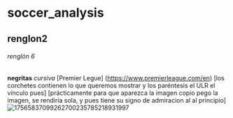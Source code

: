 # soccer_analysis
## renglon2
###### renglón 6
**negritas**
*cursiva*
[Premier Legue] (https://www.premierleague.com/en)
[los corchetes contienen lo que queremos mostrar
y los paréntesis el ULR el vínculo pues]
[prácticamente para que aparezca la imagen copio pego la imagen, se rendiría sola, y pues tiene su signo de admiracion al al principio]
![17565837099262700235785218931997](https://github.com/user-attachments/assets/d411d2b5-2782-47e8-9173-066a10f0719b)

